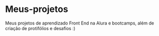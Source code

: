 # Meus-projetos
 Meus projetos de aprendizado Front End na Alura e bootcamps, além de criação de protifólios e desafios :)
